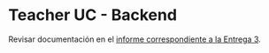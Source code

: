 # Teacher UC - Backend

Revisar documentación en el [informe correspondiente a la Entrega 3](https://uccl0-my.sharepoint.com/:w:/r/personal/vicentemoreno_uc_cl/Documents/LoremIpsum/Informe%20Entrega%203.docx?d=w5b22cf5c0bfb4f699f44017dc8028082&csf=1&web=1&e=Ww5NqF).
